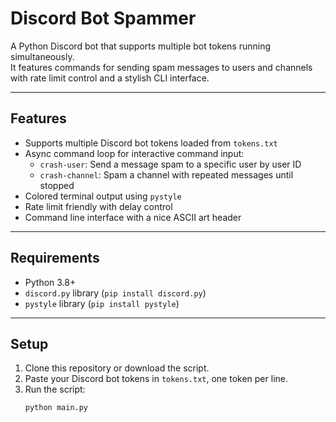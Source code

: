 # Discord Bot Spammer

A Python Discord bot that supports multiple bot tokens running simultaneously.  
It features commands for sending spam messages to users and channels with rate limit control and a stylish CLI interface.

---

## Features

- Supports multiple Discord bot tokens loaded from `tokens.txt`
- Async command loop for interactive command input:
  - `crash-user`: Send a message spam to a specific user by user ID
  - `crash-channel`: Spam a channel with repeated messages until stopped
- Colored terminal output using `pystyle`
- Rate limit friendly with delay control
- Command line interface with a nice ASCII art header

---

## Requirements

- Python 3.8+
- `discord.py` library (`pip install discord.py`)
- `pystyle` library (`pip install pystyle`)

---

## Setup

1. Clone this repository or download the script.
2. Paste your Discord bot tokens in `tokens.txt`, one token per line.
3. Run the script:
   ```bash
   python main.py
